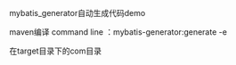 mybatis_generator自动生成代码demo


maven编译  command line ：mybatis-generator:generate -e

在target目录下的com目录